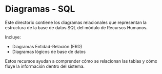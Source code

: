 # Diagramas - SQL

Este directorio contiene los diagramas relacionales que representan la estructura de la base de datos SQL del módulo de Recursos Humanos.

Incluye:
- Diagramas Entidad-Relación (ERD)
- Diagramas lógicos de base de datos

Estos recursos ayudan a comprender cómo se relacionan las tablas y cómo fluye la información dentro del sistema.
